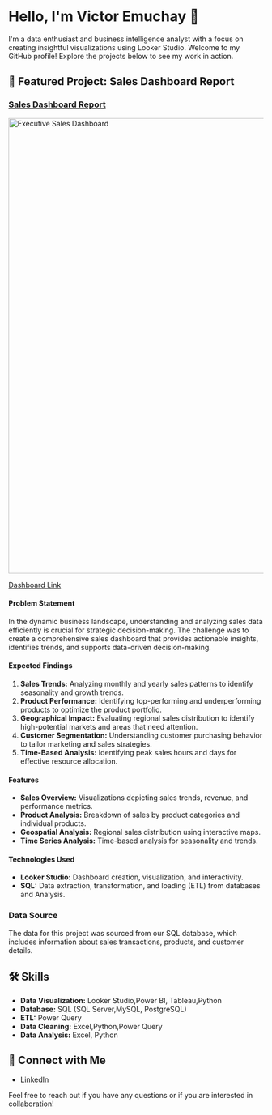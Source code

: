 # Hello, I'm Victor Emuchay 👋

I'm a data enthusiast and business intelligence analyst with a focus on creating insightful visualizations using Looker Studio. Welcome to my GitHub profile! Explore the projects below to see my work in action.

## 🚀 Featured Project: Sales Dashboard Report

### [Sales Dashboard Report]([link-to-sales-dashboard](https://lookerstudio.google.com/u/0/reporting/b0692bbc-42d0-46ba-8120-2eb58ddcee65/page/OUOeD))
<img width="900" alt="Executive Sales Dashboard" src="https://github.com/Victor7615/Sales-Analysis/assets/92019004/2df9bec1-e791-401b-a902-fd4ac49242f8">

[Dashboard Link](https://lookerstudio.google.com/u/0/reporting/b0692bbc-42d0-46ba-8120-2eb58ddcee65/page/OUOeD)

#### Problem Statement
In the dynamic business landscape, understanding and analyzing sales data efficiently is crucial for strategic decision-making. The challenge was to create a comprehensive sales dashboard that provides actionable insights, identifies trends, and supports data-driven decision-making.

#### Expected Findings
1. **Sales Trends:** Analyzing monthly and yearly sales patterns to identify seasonality and growth trends.
2. **Product Performance:** Identifying top-performing and underperforming products to optimize the product portfolio.
3. **Geographical Impact:** Evaluating regional sales distribution to identify high-potential markets and areas that need attention.
4. **Customer Segmentation:** Understanding customer purchasing behavior to tailor marketing and sales strategies.
5. **Time-Based Analysis:** Identifying peak sales hours and days for effective resource allocation.

#### Features
- **Sales Overview:** Visualizations depicting sales trends, revenue, and performance metrics.
- **Product Analysis:** Breakdown of sales by product categories and individual products.
- **Geospatial Analysis:** Regional sales distribution using interactive maps.
- **Time Series Analysis:** Time-based analysis for seasonality and trends.

#### Technologies Used
- **Looker Studio:** Dashboard creation, visualization, and interactivity.
- **SQL:** Data extraction, transformation, and loading (ETL) from databases and Analysis.

### Data Source
The data for this project was sourced from our SQL database, which includes information about sales transactions, products, and customer details.

## 🛠️ Skills

- **Data Visualization:** Looker Studio,Power BI, Tableau,Python
- **Database:** SQL (SQL Server,MySQL, PostgreSQL)
- **ETL:** Power Query
- **Data Cleaning:** Excel,Python,Power Query
- **Data Analysis:** Excel, Python

## 🔗 Connect with Me

- [LinkedIn](https://www.linkedin.com/in/victoremuchay/)


Feel free to reach out if you have any questions or if you are interested in collaboration!

